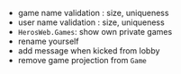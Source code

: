 * game name validation : size, uniqueness
* user name validation : size, uniqueness
* `HerosWeb.Games`: show own private games
* rename yourself
* add message when kicked from lobby
* remove game projection from `Game`
